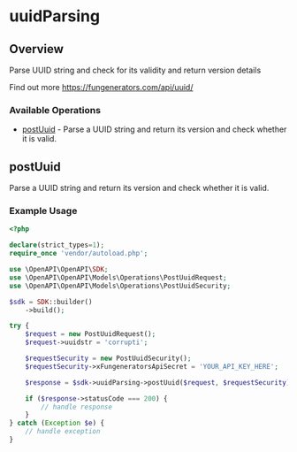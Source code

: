 # uuidParsing

## Overview

Parse UUID string and check for its validity and return version details

Find out more
<https://fungenerators.com/api/uuid/>
### Available Operations

* [postUuid](#postuuid) - Parse a UUID string and return its version and check whether it is valid.

## postUuid

Parse a UUID string and return its version and check whether it is valid.

### Example Usage

```php
<?php

declare(strict_types=1);
require_once 'vendor/autoload.php';

use \OpenAPI\OpenAPI\SDK;
use \OpenAPI\OpenAPI\Models\Operations\PostUuidRequest;
use \OpenAPI\OpenAPI\Models\Operations\PostUuidSecurity;

$sdk = SDK::builder()
    ->build();

try {
    $request = new PostUuidRequest();
    $request->uuidstr = 'corrupti';

    $requestSecurity = new PostUuidSecurity();
    $requestSecurity->xFungeneratorsApiSecret = 'YOUR_API_KEY_HERE';

    $response = $sdk->uuidParsing->postUuid($request, $requestSecurity);

    if ($response->statusCode === 200) {
        // handle response
    }
} catch (Exception $e) {
    // handle exception
}
```
